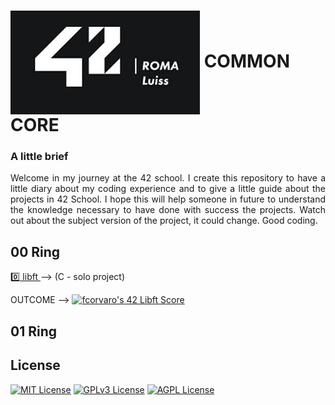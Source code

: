 # <img align="center" src="https://github.com/f-corvaro/42.common_core/blob/main/42 Roma Luiss.jpeg"> **COMMON CORE**


### A little brief
<p align="justify"> Welcome in my journey at the 42 school. I create this repository to have a little diary about my coding experience and to give a little guide about the projects in 42 School. I hope this will help someone in future to understand the knowledge necessary to have done with success the projects. Watch out about the subject version of the project, it could change. Good coding.
</p>

## 00 Ring

[0️⃣ libft ](https://github.com/f-corvaro/42.common_core/tree/main/libft) --> (C - solo project)

OUTCOME --> [![fcorvaro's 42 Libft Score](https://badge42.vercel.app/api/v2/clftrr31n000608jvhnng5zld/project/3049229)](https://github.com/JaeSeoKim/badge42)

## 01 Ring

## License

[![MIT License](https://img.shields.io/badge/License-MIT-green.svg)](https://choosealicense.com/licenses/mit/)
[![GPLv3 License](https://img.shields.io/badge/License-GPL%20v3-yellow.svg)](https://opensource.org/licenses/)
[![AGPL License](https://img.shields.io/badge/license-AGPL-blue.svg)](http://www.gnu.org/licenses/agpl-3.0)
